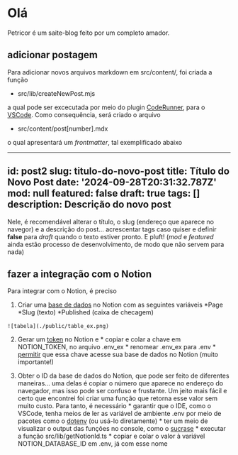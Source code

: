 # Olá

Petricor é um saite-blog feito por um completo amador. 

## adicionar postagem

Para adicionar novos arquivos markdown em src/content/, foi criada a função

* src/lib/createNewPost.mjs

a qual pode ser excecutada por meio do plugin [CodeRunner](https://marketplace.visualstudio.com/items?itemName=formulahendry.code-runner), para o [VSCode](https://code.visualstudio.com/). Como consequência, será criado o arquivo

* src/content/post[number].mdx

o qual apresentará um _frontmatter_, tal exemplificado abaixo

---
id: post2
slug: titulo-do-novo-post
title: Título do Novo Post
date: '2024-09-28T20:31:32.787Z'
mod: null
featured: false
draft: true
tags: []
description: Descrição do novo post
---

Nele, é recomendável alterar o título, o slug (endereço que aparece no navegor) e a descrição do post... acrescentar tags caso quiser e definir **false** para _draft_ quando o texto estiver pronto. E pluft! (_mod_ e _featured_ ainda estão processo de desenvolvimento, de modo que não servem para nada)

## fazer a integração com o Notion

Para integrar com o Notion, é preciso

  1. Criar uma [base de dados](https://www.notion.so/pt/help/create-a-database) no Notion com as seguintes variáveis
    *Page
    *Slug (texto)
    *Published (caixa de checagem)

    ![tabela](./public/table_ex.png)

  2. Gerar um [token](https://notion.com/my-integrations) no Notion e
    * copiar e colar a chave em NOTION_TOKEN, no arquivo .env_ex
    * renomear .env_ex para .env
    * [permitir](https://www.notion.so/pt/help/add-and-manage-connections-with-the-api) que essa chave acesse sua base de dados no Notion (muito importante!)

  3. Obter o ID da base de dados do Notion, que pode ser feito de diferentes maneiras... uma delas é copiar o número que aparece no endereço do navegador, mas isso pode ser confuso e frustante. Um jeito mais fácil e certo que encontrei foi criar uma função que retorna esse valor sem muito custo. Para tanto, é necessário
    * garantir que o IDE, como o VSCode, tenha meios de ler as variável de ambiente .env por meio de pacotes como o [dotenv](https://www.npmjs.com/package/dotenv) (ou usá-lo diretamente)
    * ter um meio de visualizar o output das funções no console, como o [sucrase](https://www.npmjs.com/package/sucrase)
    * executar a função src/lib/getNotionId.ts
    * copiar e colar o valor à variável NOTION_DATABASE_ID em .env, já com esse nome

    
